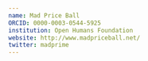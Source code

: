 ```yaml
---
name: Mad Price Ball
ORCID: 0000-0003-0544-5925
institution: Open Humans Foundation
website: http://www.madpriceball.net/
twitter: madprime
---
```

